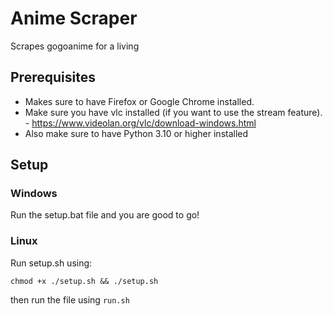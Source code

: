# Anime Scraper
Scrapes gogoanime for a living

## Prerequisites
- Makes sure to have Firefox or Google Chrome installed.
- Make sure you have vlc installed (if you want to use the stream feature). - https://www.videolan.org/vlc/download-windows.html
- Also make sure to have Python 3.10 or higher installed 

## Setup
### Windows
Run the setup.bat file and you are good to go!

### Linux
Run setup.sh using:

```chmod +x ./setup.sh && ./setup.sh```

then run the file using ``run.sh``

